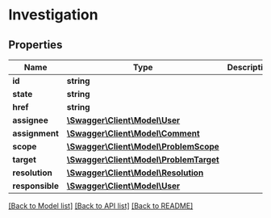 # Investigation

## Properties
Name | Type | Description | Notes
------------ | ------------- | ------------- | -------------
**id** | **string** |  | [optional] 
**state** | **string** |  | [optional] 
**href** | **string** |  | [optional] 
**assignee** | [**\Swagger\Client\Model\User**](User.md) |  | [optional] 
**assignment** | [**\Swagger\Client\Model\Comment**](Comment.md) |  | [optional] 
**scope** | [**\Swagger\Client\Model\ProblemScope**](ProblemScope.md) |  | [optional] 
**target** | [**\Swagger\Client\Model\ProblemTarget**](ProblemTarget.md) |  | [optional] 
**resolution** | [**\Swagger\Client\Model\Resolution**](Resolution.md) |  | [optional] 
**responsible** | [**\Swagger\Client\Model\User**](User.md) |  | [optional] 

[[Back to Model list]](../README.md#documentation-for-models) [[Back to API list]](../README.md#documentation-for-api-endpoints) [[Back to README]](../README.md)


